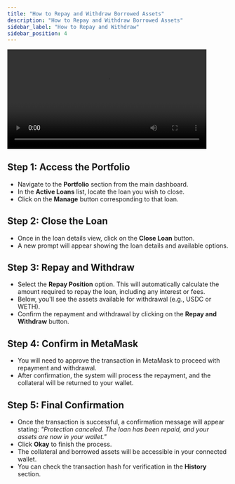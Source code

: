```yaml
---
title: "How to Repay and Withdraw Borrowed Assets"
description: "How to Repay and Withdraw Borrowed Assets"
sidebar_label: "How to Repay and Withdraw"
sidebar_position: 4
---
```


<video controls width="90%">
  <source src="/vid/close-loan-withdraw.mov"/>
</video>

## Step 1: Access the Portfolio

- Navigate to the **Portfolio** section from the main dashboard.
- In the **Active Loans** list, locate the loan you wish to close.
- Click on the **Manage** button corresponding to that loan.

## Step 2: Close the Loan

- Once in the loan details view, click on the **Close Loan** button.
- A new prompt will appear showing the loan details and available options.

## Step 3: Repay and Withdraw

- Select the **Repay Position** option. This will automatically calculate the amount required to repay the loan, including any interest or fees.
- Below, you'll see the assets available for withdrawal (e.g., USDC or WETH).
- Confirm the repayment and withdrawal by clicking on the **Repay and Withdraw** button.

## Step 4: Confirm in MetaMask

- You will need to approve the transaction in MetaMask to proceed with repayment and withdrawal.
- After confirmation, the system will process the repayment, and the collateral will be returned to your wallet.

## Step 5: Final Confirmation

- Once the transaction is successful, a confirmation message will appear stating:
  *"Protection canceled. The loan has been repaid, and your assets are now in your wallet."*
- Click **Okay** to finish the process.
- The collateral and borrowed assets will be accessible in your connected wallet.
- You can check the transaction hash for verification in the **History** section.
